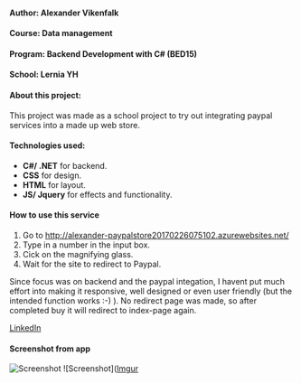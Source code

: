 
#### Author: Alexander Vikenfalk
#### Course: Data management
#### Program: Backend Development with C# (BED15)
#### School: Lernia YH

#### About this project: 
This project was made as a school project to try out integrating paypal services into a made up web store.

#### Technologies used: 
* **C#/ .NET** for backend. 
* **CSS** for design.
* **HTML** for layout.
* **JS/ Jquery** for effects and functionality. 

#### How to use this service ####
1. Go to http://alexander-paypalstore20170226075102.azurewebsites.net/
2. Type in a number in the input box.
3. Cick on the magnifying glass.
4. Wait for the site to redirect to Paypal.

Since focus was on backend and the paypal integation, I havent put much effort into making it responsive, well designed or even user friendly (but the intended function works :-) ). No redirect page was made, so after completed buy it will redirect to index-page again.

[LinkedIn](https://de.linkedin.com/in/alexander-vikenfalk-6b993b42)

#### Screenshot from app ####
![Screenshot]([Imgur](http://i.imgur.com/bNrOO7o.png))
![Screenshot]([Imgur]((http://i.imgur.com/S82XIhF.png))
